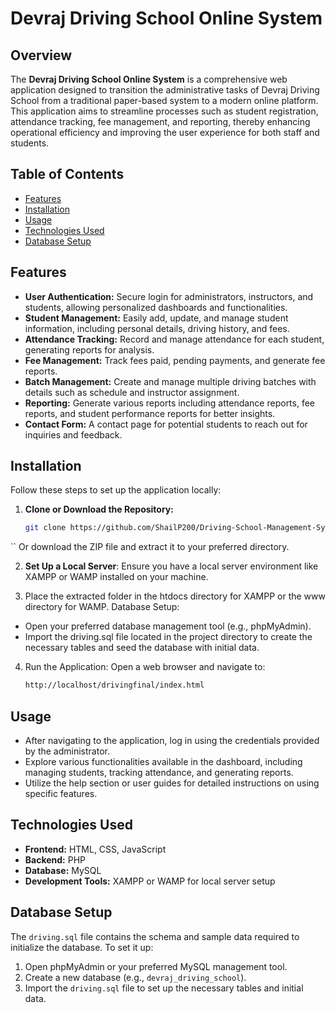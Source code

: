 # Devraj Driving School Online System

## Overview
The **Devraj Driving School Online System** is a comprehensive web application designed to transition the administrative tasks of Devraj Driving School from a traditional paper-based system to a modern online platform. This application aims to streamline processes such as student registration, attendance tracking, fee management, and reporting, thereby enhancing operational efficiency and improving the user experience for both staff and students.

## Table of Contents
- [Features](#features)
- [Installation](#installation)
- [Usage](#usage)
- [Technologies Used](#technologies-used)
- [Database Setup](#database-setup)

## Features
- **User Authentication:** Secure login for administrators, instructors, and students, allowing personalized dashboards and functionalities.
- **Student Management:** Easily add, update, and manage student information, including personal details, driving history, and fees.
- **Attendance Tracking:** Record and manage attendance for each student, generating reports for analysis.
- **Fee Management:** Track fees paid, pending payments, and generate fee reports.
- **Batch Management:** Create and manage multiple driving batches with details such as schedule and instructor assignment.
- **Reporting:** Generate various reports including attendance reports, fee reports, and student performance reports for better insights.
- **Contact Form:** A contact page for potential students to reach out for inquiries and feedback.

## Installation
Follow these steps to set up the application locally:

1. **Clone or Download the Repository:**
   ```bash
   git clone https://github.com/ShailP200/Driving-School-Management-System.git
``
Or download the ZIP file and extract it to your preferred directory.

2. **Set Up a Local Server**: Ensure you have a local server environment like XAMPP or WAMP installed on your machine.

3. Place the extracted folder in the htdocs directory for XAMPP or the www directory for WAMP.
Database Setup:
- Open your preferred database management tool (e.g., phpMyAdmin).
- Import the driving.sql file located in the project directory to create the necessary tables and seed the database with initial data.

4. Run the Application: Open a web browser and navigate to:
    ```bash
   http://localhost/drivingfinal/index.html

## Usage
- After navigating to the application, log in using the credentials provided by the administrator.
- Explore various functionalities available in the dashboard, including managing students, tracking attendance, and generating reports.
- Utilize the help section or user guides for detailed instructions on using specific features.


## Technologies Used
- **Frontend:** HTML, CSS, JavaScript
- **Backend:** PHP
- **Database:** MySQL
- **Development Tools:** XAMPP or WAMP for local server setup

## Database Setup
The `driving.sql` file contains the schema and sample data required to initialize the database. To set it up:
1. Open phpMyAdmin or your preferred MySQL management tool.
2. Create a new database (e.g., `devraj_driving_school`).
3. Import the `driving.sql` file to set up the necessary tables and initial data.







